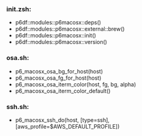 ### init.zsh:
- p6df::modules::p6macosx::deps()
- p6df::modules::p6macosx::external::brew()
- p6df::modules::p6macosx::init()
- p6df::modules::p6macosx::version()

### osa.sh:
- p6_macosx_osa_bg_for_host(host)
- p6_macosx_osa_fg_for_host(host)
- p6_macosx_osa_iterm_color(host, fg, bg, alpha)
- p6_macosx_osa_iterm_color_default()

### ssh.sh:
- p6_macosx_ssh_do(host, [type=ssh], [aws_profile=$AWS_DEFAULT_PROFILE])

